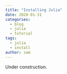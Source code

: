 ```yaml
---
title: "Installing Julia"
date: 2020-01-31
categories:
  - blog
  - julia
  - tutorial
tags:
  - julia
  - install
author: sam
---
```


Under construction.
